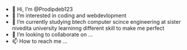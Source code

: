 - 👋 Hi, I’m @Prodipdeb123
- 👀 I’m interested in coding and webdevlopment
- 🌱 I’m currently studying btech computer scince engineering at sister nivedita university learninng different skill to make me perfect
- 💞️ I’m looking to collaborate on ...
- 📫 How to reach me ...

<!---
Prodipdeb123/Prodipdeb123 is a ✨ special ✨ repository because its `README.md` (this file) appears on your GitHub profile.
You can click the Preview link to take a look at your changes.
--->
